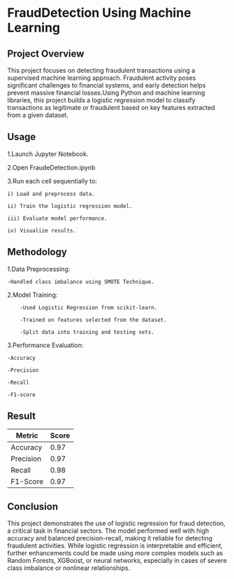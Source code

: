 # FraudDetection Using Machine Learning

## Project Overview
This project focuses on detecting fraudulent transactions using a supervised machine learning approach. Fraudulent activity poses significant challenges to financial systems, and early detection helps prevent massive financial losses.Using Python and machine learning libraries, this project builds a logistic regression model to classify transactions as legitimate or fraudulent based on key features extracted from a given dataset.

## Usage
1.Launch Jupyter Notebook.

2.Open FraudeDetection.ipynb

3.Run each cell sequentially to:

    i) Load and preprocess data.

    ii) Train the logistic regression model.

    iii) Evaluate model performance.

    iv) Visualize results.
    
## Methodology
1.Data Preprocessing:

    -Handled class imbalance using SMOTE Technique.


2.Model Training:

        -Used Logistic Regression from scikit-learn.

        -Trained on features selected from the dataset.

        -Split data into training and testing sets.

3.Performance Evaluation:

    -Accuracy

    -Precision

    -Recall

    -F1-score


## Result

| Metric    | Score           |
| --------- | --------------- |
| Accuracy  | 0.97            |
| Precision | 0.97            |
| Recall    | 0.98            |
| F1-Score  | 0.97            |


## Conclusion

This project demonstrates the use of logistic regression for fraud detection, a critical task in financial sectors. The model performed well with high accuracy and balanced precision-recall, making it reliable for detecting fraudulent activities. While logistic regression is interpretable and efficient, further enhancements could be made using more complex models such as Random Forests, XGBoost, or neural networks, especially in cases of severe class imbalance or nonlinear relationships.

